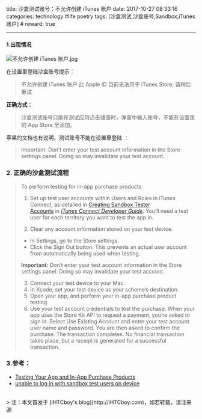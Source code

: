 title: 沙盒测试账号：不允许创建 iTunes 账户
date: 2017-10-27 08:33:16
categories: technology #life poetry
tags: [沙盒测试,沙盒账号,Sandbox,iTunes账户]  # <!--more-->
reward: true

---

#### 1.出现情况
![不允许创建 iTunes 账户.jpg](http://upload-images.jianshu.io/upload_images/99517-8dd5d2ba875806e5.jpg?imageMogr2/auto-orient/strip%7CimageView2/2/w/300)

在设置里登陆沙盒账号提示：
>不允许创建 iTunes 账户
>此 Apple ID 目前无法用于 iTunes Store, 请稍后重试

**正确方式：**
>沙盒测试账号只能在测试应用点击储值时，弹窗中输入账号，不能在设置里的 App Store 里添加。

苹果的文档也有说明，测试账号不能在设置里登陆 ：
>Important: Don’t enter your test account information in the Store settings panel. Doing so may invalidate your test account.

<!--more-->

### 2. 正确的沙盒测试流程
> To perform testing for in-app purchase products
>
>1. Set up test user accounts within Users and Roles in iTunes Connect, as detailed in [Creating Sandbox Tester Accounts](https://developer.apple.com/library/content/documentation/LanguagesUtilities/Conceptual/iTunesConnect_Guide/Chapters/SettingUpUserAccounts.html#//apple_ref/doc/uid/TP40011225-CH25-SW10) in *[iTunes Connect Developer Guide](https://developer.apple.com/library/content/documentation/LanguagesUtilities/Conceptual/iTunesConnect_Guide/Chapters/About.html#//apple_ref/doc/uid/TP40011225)*.
You’ll need a test user for each territory you want to test the app in.
>
>2. Clear any account information stored on your test device.
>- In Settings, go to the Store settings.
>- Click the Sign Out button.
This prevents an actual user account from automatically being used when testing.
>
>  **Important:** Don’t enter your test account information in the Store settings panel. Doing so may invalidate your test account.
>
>3. Connect your test device to your Mac.
>4. In Xcode, set your test device as your scheme’s destination.
>5. Open your app, and perform your in-app purchase product testing.
>6. Use your test account credentials to test the purchase.
When your app uses the Store Kit API to request a payment, you’re asked to sign in. Select Use Existing Account and enter your test account user name and password. You are then asked to confirm the purchase. The transaction completes.
No financial transaction takes place, but a receipt is generated for a successful transaction.

###  3.参考：
- [Testing Your App and In-App Purchase Products](https://developer.apple.com/library/content/documentation/LanguagesUtilities/Conceptual/iTunesConnectInAppPurchase_Guide/Chapters/TestingInAppPurchases.html)
- [unable to log in with sandbox test users on device](https://stackoverflow.com/questions/38034491/unable-to-log-in-with-sandbox-test-users-on-device)


<br>
> 注：本文首发于 [iHTCboy's blog](http://iHTCboy.com)，如若转载，请注来源


